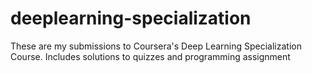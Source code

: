 # deeplearning-specialization
These are my submissions to Coursera's Deep Learning Specialization Course. Includes solutions to quizzes and programming assignment
